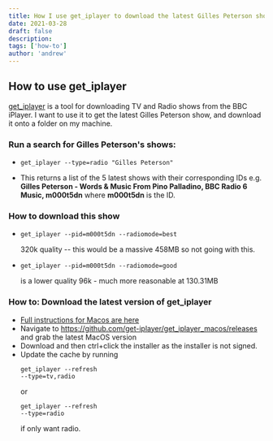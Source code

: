 ```yaml
---
title: How I use get_iplayer to download the latest Gilles Peterson show!
date: 2021-03-28
draft: false
description:
tags: ['how-to']
author: 'andrew'
---
```


## How to use get_iplayer

[get_iplayer](https://github.com/get-iplayer/get_iplayer) is a tool for downloading TV and Radio shows from the BBC iPlayer. I want to use it to get the latest Gilles Peterson show, and download it onto a folder on my machine.

### Run a search for Gilles Peterson's shows:

-   <pre><code>get_iplayer --type=radio "Gilles Peterson"</code></pre>
-   This returns a list of the 5 latest shows with their corresponding IDs e.g. <strong>Gilles Peterson - Words & Music From Pino Palladino, BBC Radio 6 Music, m000t5dn</strong> where <strong>m000t5dn</strong> is the ID.

### How to download this show

-   <pre><code>get_iplayer --pid=m000t5dn --radiomode=best</code></pre> 320k quality -- this would be a massive 458MB so not going with this.
-   <pre><code>get_iplayer --pid=m000t5dn --radiomode=good</code></pre> is a lower quality 96k - much more reasonable at 130.31MB

<div class="notes">

### How to: Download the latest version of get_iplayer

-   [Full instructions for Macos are here](https://github.com/get-iplayer/get_iplayer/wiki/osx)
-   Navigate to https://github.com/get-iplayer/get_iplayer_macos/releases and grab the latest MacOS version
-   Download and then ctrl+click the installer as the installer is not signed.
-   Update the cache by running <pre><code>get_iplayer --refresh --type=tv,radio</code></pre> or <pre><code>get_iplayer --refresh --type=radio</code></pre> if only want radio.

</div>
